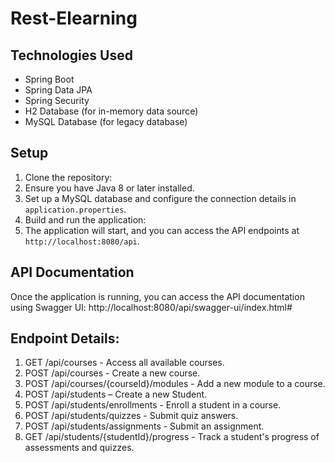# Rest-Elearning

## Technologies Used
- Spring Boot
- Spring Data JPA
- Spring Security
- H2 Database (for in-memory data source)
- MySQL Database (for legacy database)

## Setup
1. Clone the repository:
2.  Ensure you have Java 8 or later installed.
3. Set up a MySQL database and configure the connection details in `application.properties`.
4. Build and run the application:
5. The application will start, and you can access the API endpoints at `http://localhost:8080/api`.

## API Documentation
Once the application is running, you can access the API documentation using Swagger UI:
http://localhost:8080/api/swagger-ui/index.html#

## Endpoint Details:
1. GET /api/courses - Access all available courses. 
2. POST /api/courses - Create a new course. 
3. POST /api/courses/{courseId}/modules - Add a new module to a course. 
4. POST /api/students – Create a new Student.
5. POST /api/students/enrollments - Enroll a student in a course. 
6. POST /api/students/quizzes - Submit quiz answers. 
7. POST /api/students/assignments - Submit an assignment. 
8. GET /api/students/{studentId}/progress - Track a student's progress of assessments and quizzes.
